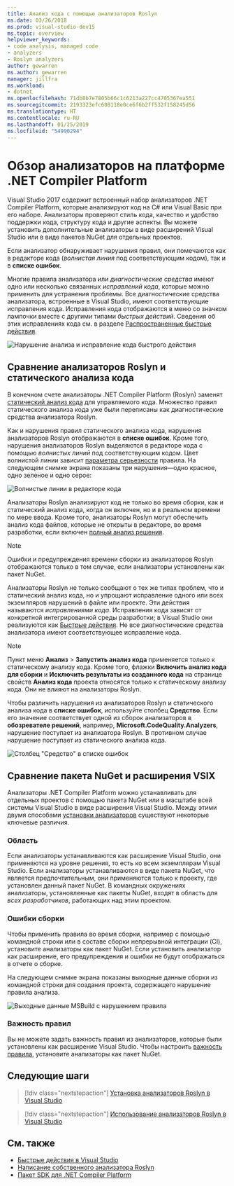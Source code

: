 ```yaml
---
title: Анализ кода с помощью анализаторов Roslyn
ms.date: 03/26/2018
ms.prod: visual-studio-dev15
ms.topic: overview
helpviewer_keywords:
- code analysis, managed code
- analyzers
- Roslyn analyzers
author: gewarren
ms.author: gewarren
manager: jillfra
ms.workload:
- dotnet
ms.openlocfilehash: 71db8b7e7805b66c1c6213a227cc4705367ea551
ms.sourcegitcommit: 2193323efc608118e0ce6f6b2ff532f158245d56
ms.translationtype: HT
ms.contentlocale: ru-RU
ms.lasthandoff: 01/25/2019
ms.locfileid: "54990294"
---
```

# <a name="overview-of-net-compiler-platform-analyzers"></a>Обзор анализаторов на платформе .NET Compiler Platform

Visual Studio 2017 содержит встроенный набор анализаторов .NET Compiler Platform, которые анализируют код на C# или Visual Basic при его наборе. Анализаторы проверяют стиль кода, качество и удобство поддержки кода, структуру кода и другие аспекты. Вы можете установить дополнительные анализаторы в виде расширений Visual Studio или в виде пакетов NuGet для отдельных проектов.

Если анализатор обнаруживает нарушения правил, они помечаются как в редакторе кода (*волнистая линия* под соответствующим кодом), так и в **списке ошибок**.

Многие правила анализатора или *диагностические средства* имеют одно или несколько связанных *исправлений кода*, которые можно применить для устранения проблемы. Все диагностические средства анализатора, встроенные в Visual Studio, имеют соответствующие исправления кода. Исправления кода отображаются в меню со значком лампочки вместе с другими типами *быстрых действий*. Сведения об этих исправлениях кода см. в разделе [Распространенные быстрые действия](../ide/common-quick-actions.md).

![Нарушение анализа и исправление кода быстрого действия](../code-quality/media/built-in-analyzer-code-fix.png)

## <a name="roslyn-analyzers-vs-static-code-analysis"></a>Сравнение анализаторов Roslyn и статического анализа кода

В конечном счете анализаторы .NET Compiler Platform (Roslyn) заменят [статический анализ кода](../code-quality/code-analysis-for-managed-code-overview.md) для управляемого кода. Множество правил статического анализа кода уже были переписаны как диагностические средства анализатора Roslyn.

Как и нарушения правил статического анализа кода, нарушения анализаторов Roslyn отображаются в **списке ошибок**. Кроме того, нарушения анализаторов Roslyn выделяются в редакторе кода с помощью *волнистых линий* под соответствующим кодом. Цвет волнистой линии зависит [параметра серьезности](../code-quality/use-roslyn-analyzers.md#rule-severity) правила. На следующем снимке экрана показаны три нарушения&mdash;одно красное, одно зеленое и одно серое:

![Волнистые линии в редакторе кода](media/diagnostics-severity-colors.png)

Анализаторы Roslyn анализируют код не только во время сборки, как и статический анализ кода, когда он включен, но и в реальном времени по мере ввода. Кроме того, анализаторы Roslyn могут обеспечить анализ кода файлов, которые не открыты в редакторе, во время разработки, если включен [полный анализ решения](../code-quality/how-to-enable-and-disable-full-solution-analysis-for-managed-code.md#to-toggle-full-solution-analysis).

> [!NOTE]
> Ошибки и предупреждения времени сборки из анализаторов Roslyn отображаются только в том случае, если анализаторы установлены как пакет NuGet.

Анализаторы Roslyn не только сообщают о тех же типах проблем, что и статический анализ кода, но и упрощают исправление одного или всех экземпляров нарушений в файле или проекте. Эти действия называются *исправлениями кода*. Исправления кода зависят от конкретной интегрированной среды разработки; в Visual Studio они реализуются как [Быстрые действия](../ide/quick-actions.md). Не все диагностические средства анализатора имеют соответствующее исправление кода.

> [!NOTE]
> Пункт меню **Анализ** > **Запустить анализ кода** применяется только к статическому анализу кода. Кроме того, флажки **Включить анализ кода для сборки** и **Исключить результаты из созданного кода** на странице свойств **Анализ кода** проекта относятся только к статическому анализу кода. Они не влияют на анализаторы Roslyn.

Чтобы различить нарушения из анализаторов Roslyn и статического анализа кода в **списке ошибок**, используйте столбец **Средство**. Если его значение соответствует одной из сборок анализаторов в **обозревателе решений**, например, **Microsoft.CodeQuality.Analyzers**, нарушение поступает из анализатора Roslyn. В противном случае нарушение поступает из статического анализа кода.

![Столбец "Средство" в списке ошибок](media/code-analysis-tool-in-error-list.png)

## <a name="nuget-package-versus-vsix-extension"></a>Сравнение пакета NuGet и расширения VSIX

Анализаторы .NET Compiler Platform можно устанавливать для отдельных проектов с помощью пакета NuGet или в масштабе всей системы Visual Studio в виде расширения Visual Studio. Между этими двумя способами [установки анализаторов](../code-quality/install-roslyn-analyzers.md) существуют некоторые ключевые различия.

### <a name="scope"></a>Область

Если анализаторы устанавливаются как расширение Visual Studio, они применяются на уровне решения, то есть ко всем экземплярам Visual Studio. Если анализаторы устанавливаются в виде пакета NuGet, что является предпочтительным, они применяются только к проекту, где установлен данный пакет NuGet. В командных окружениях анализаторы, установленные как пакеты NuGet, входят в область для *всех разработчиков*, работающих над этим проектом.

### <a name="build-errors"></a>Ошибки сборки

Чтобы применить правила во время сборки, например с помощью командной строки или в составе сборки непрерывной интеграции (CI), установите анализаторы как пакет NuGet. Если установить анализатор как расширение, его предупреждения и ошибки не будут отображаться в отчете о сборке.

На следующем снимке экрана показаны выходные данные сборки из командной строки для создания проекта, содержащего нарушение правила анализа.

![Выходные данные MSBuild с нарушением правила](media/command-line-build-analyzers.png)

### <a name="rule-severity"></a>Важность правил

Вы не можете задать важность правил из анализаторов, которые были установлены как расширение Visual Studio. Чтобы настроить [важность правила](../code-quality/use-roslyn-analyzers.md#rule-severity), установите анализаторы как пакет NuGet.

## <a name="next-steps"></a>Следующие шаги

> [!div class="nextstepaction"]
> [Установка анализаторов Roslyn в Visual Studio](../code-quality/install-roslyn-analyzers.md)

> [!div class="nextstepaction"]
> [Использование анализаторов Roslyn в Visual Studio](../code-quality/use-roslyn-analyzers.md)

## <a name="see-also"></a>См. также

- [Быстрые действия в Visual Studio](../ide/quick-actions.md)
- [Написание собственного анализатора Roslyn](../extensibility/getting-started-with-roslyn-analyzers.md)
- [Пакет SDK для .NET Compiler Platform](/dotnet/csharp/roslyn-sdk/)